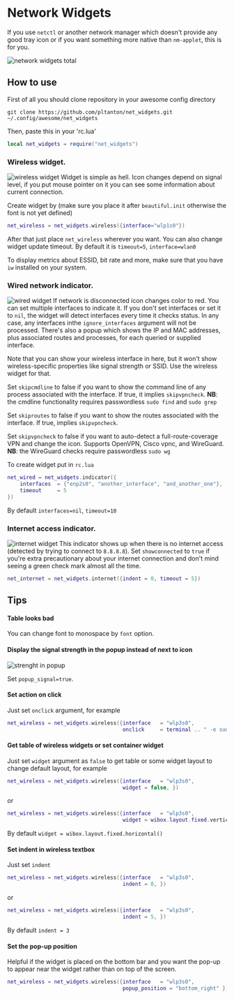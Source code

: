 # Network Widgets
If you use `netctl` or another network manager which doesn't provide any good tray icon or if you want something more native than `nm-applet`, this is for you.

![network widgets total](https://dl.dropbox.com/s/i3aljidy8l6v6mh/net_widgets_total.png?dl=0)
## How to use
First of all you should clone repository in your awesome config directory
```
git clone https://github.com/pltanton/net_widgets.git ~/.config/awesome/net_widgets
```
Then, paste this in your 'rc.lua'
```Lua
local net_widgets = require("net_widgets")
```
### Wireless widget.
![wireless widget](https://dl.dropbox.com/s/737pn4mdwv7x79g/wireless_widget.png)
Widget is simple as hell. Icon changes depend on signal level, if you put mouse pointer on it you can see some information about current connection.

Create widget by (make sure you place it after `beautiful.init` otherwise the font is not yet defined)
```Lua
net_wireless = net_widgets.wireless({interface="wlp1s0"})
```
After that just place `net_wireless` wherever you want. You can also change widget update timeout. By default it is `timeout=5`, `interface=wlan0`

To display metrics about ESSID, bit rate and more, make sure that you have `iw` installed on your system.

### Wired network indicator.
![wired widget](https://dl.dropbox.com/s/5hg1bo41luelzob/wired_icon.png)
If network is disconnected icon changes color to red. You can set multiple interfaces to indicate it. If you don't set interfaces or set it to `nil`, the widget will detect interfaces every time it checks status. In any case, any interfaces inthe `ignore_interfaces` argument will not be processed. There's also a popup which shows the IP and MAC addresses, plus associated routes and processes, for each queried or supplied interface.

Note that you can show your wireless interface in here, but it won't show wireless-specific properties like signal strength or SSID. Use the wireless widget for that.

Set `skipcmdline` to false if you want to show the command line of any process associated with the interface.  If true, it implies `skipvpncheck`.  **NB**: the cmdline functionality requires passwordless `sudo find` and `sudo grep`

Set `skiproutes` to false if you want to show the routes associated with the interface.  If true, implies `skipvpncheck`.

Set `skipvpncheck` to false if you want to auto-detect a full-route-coverage VPN and change the icon.  Supports OpenVPN, Cisco vpnc, and WireGuard.  **NB**: the WireGuard checks require passwordless `sudo wg`

To create widget put in `rc.lua`
```Lua
net_wired = net_widgets.indicator({
    interfaces  = {"enp2s0", "another_interface", "and_another_one"},
    timeout     = 5
})
```

By default `interfaces=nil`, `timeout=10`

### Internet access indicator.
<!---
http://imgur.com/a/eGP65
-->
![internet widget](http://i.imgur.com/tdJjvPM.png)
This indicator shows up when there is no internet access (detected by trying to connect to `8.8.8.8`). Set `showconnected` to `true` if you're extra precautionary about your internet connection and don't mind seeing a green check mark almost all the time.
```Lua
net_internet = net_widgets.internet({indent = 0, timeout = 5})
```

## Tips
#### Table looks bad
You can change font to monospace by `font` option.

#### Display the signal strength in the popup instead of next to icon
![strenght in popup](https://cloud.githubusercontent.com/assets/23966/6146605/a8eba74c-b1bc-11e4-826a-9468edf18009.png)

Set `popup_signal=true`.

#### Set action on click
Just set `onclick` argument, for example

```Lua
net_wireless = net_widgets.wireless({interface   = "wlp3s0",
                                     onclick     = terminal .. " -e sudo wifi-menu" })
```


#### Get table of wireless widgets or set container widget
Just set `widget` argument as `false`  to get table or some widget layout to change default layout, for example

```Lua
net_wireless = net_widgets.wireless({interface   = "wlp3s0",
                                     widget = false, })
```

or

```Lua
net_wireless = net_widgets.wireless({interface   = "wlp3s0",
                                     widget = wibox.layout.fixed.vertical(), })
```


By default `widget = wibox.layout.fixed.horizontal()`

#### Set indent in wireless textbox
Just set `indent`
```Lua
net_wireless = net_widgets.wireless({interface   = "wlp3s0",
                                     indent = 0, })
```

or

```Lua
net_wireless = net_widgets.wireless({interface   = "wlp3s0",
                                     indent = 5, })
```


By default `indent = 3`

#### Set the pop-up position

Helpful if the widget is placed on the bottom bar and you want the pop-up to appear near the widget rather than on top of the screen.

```Lua
net_wireless = net_widgets.wireless({interface   = "wlp3s0",
                                     popup_position = "bottom_right" })
```
